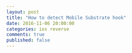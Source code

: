 ```yaml
---
layout: post
title: "How to detect Mobile Substrate hook"
date: 2016-11-06 20:00:00
categories: ios reverse
comments: true
published: false
---
```


